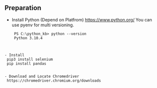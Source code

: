 ## Preparation

- Install Python (Depend on Platfrom)
  https://www.python.org/
  You can use pyenv for multi versioning.

  ```
   PS C:\python_kb> python --version
   Python 3.10.4  
 ```


- Install 
  pip3 install selenium
  pip install pandas


- Download and Locate Chromedriver
  https://chromedriver.chromium.org/downloads
